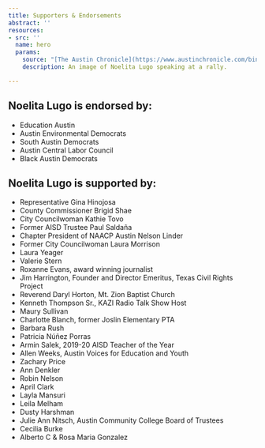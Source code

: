 ```yaml
---
title: Supporters & Endorsements
abstract: ''
resources:
- src: ''
  name: hero
  params:
    source: "[The Austin Chronicle](https://www.austinchronicle.com/binary/26de/pols_feature30.jpg)"
    description: An image of Noelita Lugo speaking at a rally.

---
```

## Noelita Lugo is endorsed by:

* Education Austin
* Austin Environmental Democrats
* South Austin Democrats
* Austin Central Labor Council
* Black Austin Democrats

## Noelita Lugo is supported by:

* Representative Gina Hinojosa
* County Commissioner Brigid Shae
* City Councilwoman Kathie Tovo
* Former AISD Trustee Paul Saldaña
* Chapter President of NAACP Austin Nelson Linder
* Former City Councilwoman Laura Morrison
* Laura Yeager
* Valerie Stern
* Roxanne Evans, award winning journalist
* Jim Harrington, Founder and Director Emeritus, Texas Civil Rights Project
* Reverend Daryl Horton, Mt. Zion Baptist Church
* Kenneth Thompson Sr., KAZI Radio Talk Show Host
* Maury Sullivan
* Charlotte Blanch, former Joslin Elementary PTA
* Barbara Rush
* Patricia Núñez Porras
* Armin Salek, 2019-20 AISD Teacher of the Year
* Allen Weeks, Austin Voices for Education and Youth
* Zachary Price
* Ann Denkler
* Robin Nelson
* April Clark
* Layla Mansuri
* Leila Melham
* Dusty Harshman
* Julie Ann Nitsch, Austin Community College Board of Trustees
* Cecilia Burke
* Alberto C & Rosa Maria Gonzalez
